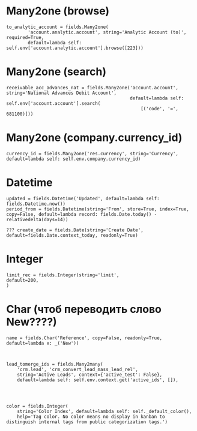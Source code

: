 Many2one (browse)
===============================================

    to_analytic_account = fields.Many2one(
            'account.analytic.account', string='Analytic Account (to)', required=True,
            default=lambda self: self.env['account.analytic.account'].browse([223]))

Many2one (search)
===============================================

    receivable_acc_advances_nat = fields.Many2one('account.account', string='National Advances Debit Account',
                                                  default=lambda self: self.env['account.account'].search(
                                                      [('code', '=', 681100)]))

Many2one (company.currency_id)
===============================================

    currency_id = fields.Many2one('res.currency', string='Currency', default=lambda self: self.env.company.currency_id)

Datetime
===============================================

    updated = fields.Datetime('Updated', default=lambda self: fields.Datetime.now())
    period_from = fields.Datetime(string='From', store=True, index=True, copy=False, default=lambda record: fields.Date.today() - relativedelta(days=14))

    ??? create_date = fields.Date(string='Create Date', default=fields.Date.context_today, readonly=True)

Integer
===============================================

    limit_rec = fields.Integer(string='limit',
    default=200,
    )

Char (чтоб переводить слово New????)
===============================================
    name = fields.Char('Reference', copy=False, readonly=True, default=lambda x: _('New'))



    lead_tomerge_ids = fields.Many2many(
        'crm.lead', 'crm_convert_lead_mass_lead_rel',
        string='Active Leads', context={'active_test': False},
        default=lambda self: self.env.context.get('active_ids', []),




    color = fields.Integer(
        string='Color Index', default=lambda self: self._default_color(),
        help='Tag color. No color means no display in kanban to distinguish internal tags from public categorization tags.')